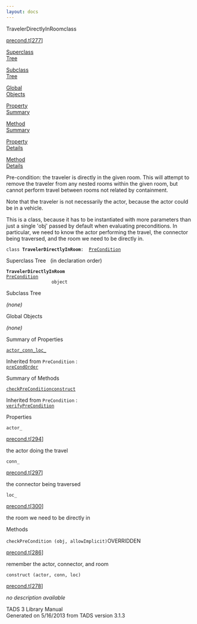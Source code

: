 ```yaml
---
layout: docs
---
```

<span class="title">TravelerDirectlyInRoom</span><span class="type">class</span>

[precond.t](../file/precond.t.html)\[[277](../source/precond.t.html#277)\]

[Superclass  
Tree](#_SuperClassTree_)

[Subclass  
Tree](#_SubClassTree_)

[Global  
Objects](#_ObjectSummary_)

[Property  
Summary](#_PropSummary_)

[Method  
Summary](#_MethodSummary_)

[Property  
Details](#_Properties_)

[Method  
Details](#_Methods_)



Pre-condition: the traveler is directly in the given room. This will
attempt to remove the traveler from any nested rooms within the given
room, but cannot perform travel between rooms not related by
containment.

Note that the traveler is not necessarily the actor, because the actor
could be in a vehicle.

This is a class, because it has to be instantiated with more parameters
than just a single 'obj' passed by default when evaluating
preconditions. In particular, we need to know the actor performing the
travel, the connector being traversed, and the room we need to be
directly in.

`class `**`TravelerDirectlyInRoom`**` :   `[`PreCondition`](../object/PreCondition.html)



<span id="_SuperClassTree_"></span>



<span class="hdln">Superclass Tree</span>   (in declaration order)



**`TravelerDirectlyInRoom`**  
[`PreCondition`](../object/PreCondition.html)  
`                 object`  
<span id="_SubClassTree_"></span>



<span class="hdln">Subclass Tree</span>  



*(none)* <span id="_ObjectSummary_"></span>



<span class="hdln">Global Objects</span>  



*(none)* <span id="_PropSummary_"></span>



<span class="hdln">Summary of Properties</span>  



[`actor_`](#actor_)[`conn_`](#conn_)[`loc_`](#loc_)

Inherited from `PreCondition` :  
[`preCondOrder`](../object/PreCondition.html#preCondOrder)

<span id="_MethodSummary_"></span>



<span class="hdln">Summary of Methods</span>  



[`checkPreCondition`](#checkPreCondition)[`construct`](#construct)

Inherited from `PreCondition` :  
[`verifyPreCondition`](../object/PreCondition.html#verifyPreCondition)

<span id="_Properties_"></span>



<span class="hdln">Properties</span>  



<span id="actor_"></span>

`actor_`

[precond.t](../file/precond.t.html)\[[294](../source/precond.t.html#294)\]



the actor doing the travel



<span id="conn_"></span>

`conn_`

[precond.t](../file/precond.t.html)\[[297](../source/precond.t.html#297)\]



the connector being traversed



<span id="loc_"></span>

`loc_`

[precond.t](../file/precond.t.html)\[[300](../source/precond.t.html#300)\]



the room we need to be directly in



<span id="_Methods_"></span>



<span class="hdln">Methods</span>  



<span id="checkPreCondition"></span>

`checkPreCondition (obj, allowImplicit)`<span class="rem">OVERRIDDEN</span>

[precond.t](../file/precond.t.html)\[[286](../source/precond.t.html#286)\]



remember the actor, connector, and room



<span id="construct"></span>

`construct (actor, conn, loc)`

[precond.t](../file/precond.t.html)\[[278](../source/precond.t.html#278)\]



*no description available*





TADS 3 Library Manual  
Generated on 5/16/2013 from TADS version 3.1.3


